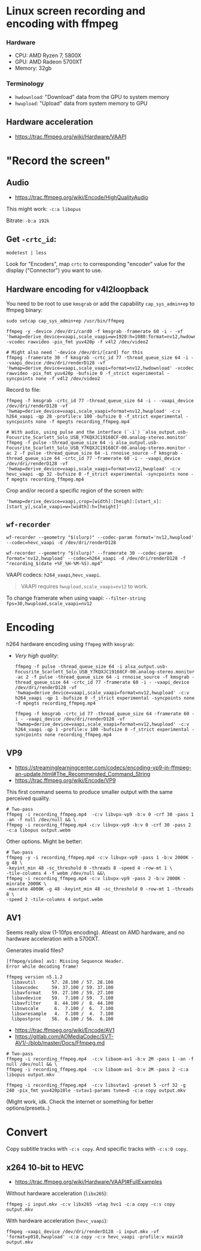 # Linux screen recording and encoding with ffmpeg

### Hardware

- CPU: AMD Ryzen 7, 5800X
- GPU: AMD Radeon 5700XT
- Memory: 32gb

### Terminology

- `hwdownload`: "Download" data from the GPU to system memory
- `hwupload`: "Upload" data from system memory to GPU


## Hardware acceleration

- <https://trac.ffmpeg.org/wiki/Hardware/VAAPI>


# "Record the screen"

## Audio

- <https://trac.ffmpeg.org/wiki/Encode/HighQualityAudio>

This might work: `-c:a libopus`

Bitrate: `-b:a 192k`

## Get `-crtc_id`:

```shell
modetest | less
```

Look for "Encoders", map `crtc` to corresponding "encoder" value for the display ("Connector") you want to use.


## Hardware encoding for v4l2loopback

You need to be root to use `kmsgrab` or add the capability `cap_sys_admin+ep` to ffmpeg binary:

```shell
sudo setcap cap_sys_admin+ep /usr/bin/ffmpeg
```

```shell
ffmpeg -y -device /dev/dri/card0 -f kmsgrab -framerate 60 -i - -vf 'hwmap=derive_device=vaapi,scale_vaapi=w=1920:h=1080:format=nv12,hwdownload' -vcodec rawvideo -pix_fmt yuv420p -f v4l2 /dev/video2

# Might also need `-device /dev/dri/[card] for this
ffmpeg -framerate 30 -f kmsgrab -crtc_id 77 -thread_queue_size 64 -i - -vaapi_device /dev/dri/renderD128 -vf 'hwmap=derive_device=vaapi,scale_vaapi=format=nv12,hwdownload' -vcodec rawvideo -pix_fmt yuv420p -bufsize 0 -f_strict experimental -syncpoints none -f v4l2 /dev/video2
```

Record to file:

```shell
ffmpeg -f kmsgrab -crtc_id 77 -thread_queue_size 64 -i - -vaapi_device /dev/dri/renderD128 -vf 'hwmap=derive_device=vaapi,scale_vaapi=format=nv12,hwupload' -c:v h264_vaapi -qp 28 -profile:v 100 -bufsize 0 -f_strict experimental -syncpoints none -f mpegts recording_ffmpeg.mp4

# With audio, using pulse and the interface (`-i`) `alsa_output.usb-Focusrite_Scarlett_Solo_USB_Y7KQXJC19168CF-00.analog-stereo.monitor`
ffmpeg -f pulse -thread_queue_size 64 -i alsa_output.usb-Focusrite_Scarlett_Solo_USB_Y7KQXJC19168CF-00.analog-stereo.monitor -ac 2 -f pulse -thread_queue_size 64 -i rnnoise_source -f kmsgrab -thread_queue_size 64 -crtc_id 77 -framerate 60 -i - -vaapi_device /dev/dri/renderD128 -vf 'hwmap=derive_device=vaapi,scale_vaapi=format=nv12,hwupload' -c:v hevc_vaapi -qp 32 -bufsize 0 -f_strict experimental -syncpoints none -f mpegts recording_ffmpeg.mp4
```

Crop and/or record a specific region of the screen with:

```shell
'hwmap=derive_device=vaapi,crop=[width]:[heigh]:[start_x]:[start_y],scale_vaapi=w=[width]:h=[height]'
```

## `wf-recorder`

```shell
wf-recorder --geometry "$(slurp)" --codec-param format='nv12,hwupload' --codec=hevc_vaapi -d /dev/dri/renderD128

wf-recorder --geometry "$(slurp)" --framerate 30 --codec-param format='nv12,hwupload' --codec=h264_vaapi -d /dev/dri/renderD128 -f "recording_$(date +%F_%H-%M-%S).mp4"
```

VAAPI codecs: `h264_vaapi`,`hevc_vaapi`.

> VAAPI requires `hwupload,scale_vaapi=nv12` to work.

To change framerate when using vaapi: `--filter-string fps=30,hwupload,scale_vaapi=nv12`

# Encoding

h264 hardware encoding using `ffmpeg` with `kmsgrab`:

- *Very high quality*:
  ```shell
  ffmpeg -f pulse -thread_queue_size 64 -i alsa_output.usb-Focusrite_Scarlett_Solo_USB_Y7KQXJC19168CF-00.analog-stereo.monitor -ac 2 -f pulse -thread_queue_size 64 -i rnnoise_source -f kmsgrab -thread_queue_size 64 -crtc_id 77 -framerate 60 -i - -vaapi_device /dev/dri/renderD128 -vf 'hwmap=derive_device=vaapi,scale_vaapi=format=nv12,hwupload' -c:v h264_vaapi -qp 1 -bufsize 0 -f_strict experimental -syncpoints none -f mpegts recording_ffmpeg.mp4
  ```

  ```shell
  ffmpeg -f kmsgrab -crtc_id 77 -thread_queue_size 64 -framerate 60 -i - -vaapi_device /dev/dri/renderD128 -vf 'hwmap=derive_device=vaapi,scale_vaapi=format=nv12,hwupload' -c:v h264_vaapi -qp 1 -profile:v 100 -bufsize 0 -f_strict experimental -syncpoints none recording_ffmpeg.mp4
  ```

## VP9

- <https://streaminglearningcenter.com/codecs/encoding-vp9-in-ffmpeg-an-update.html#The_Recommended_Command_String>
- <https://trac.ffmpeg.org/wiki/Encode/VP9>

This first command seems to produce smaller output with the same perceived quality.

```shell
# Two-pass
ffmpeg -i recording_ffmpeg.mp4  -c:v libvpx-vp9 -b:v 0 -crf 30 -pass 1 -an -f null /dev/null && \
ffmpeg -i recording_ffmpeg.mp4 -c:v libvpx-vp9 -b:v 0 -crf 30 -pass 2 -c:a libopus output.webm
```

Other options. Might be better:

```shell
# Two-pass
ffmpeg -y -i recording_ffmpeg.mp4 -c:v libvpx-vp9 -pass 1 -b:v 2000K -g 48 \
-keyint_min 48 -sc_threshold 0 -threads 8 -speed 4 -row-mt 1 \
-tile-columns 4 -f webm /dev/null &&\
ffmpeg -i recording_ffmpeg.mp4 -c:v libvpx-vp9 -pass 2 -b:v 2000K -minrate 2000K \
-maxrate 4000K -g 48 -keyint_min 48 -sc_threshold 0 -row-mt 1 -threads 8 \
-speed 2 -tile-columns 4 output.webm
```

## AV1

Seems really slow (1-10fps encoding). Atleast on AMD hardware, and no hardware acceleration with a 5700XT.

Generates invalid files?

```
[ffmpeg/video] av1: Missing Sequence Header.
Error while decoding frame!
```

```
ffmpeg version n5.1.2
  libavutil      57. 28.100 / 57. 28.100
  libavcodec     59. 37.100 / 59. 37.100
  libavformat    59. 27.100 / 59. 27.100
  libavdevice    59.  7.100 / 59.  7.100
  libavfilter     8. 44.100 /  8. 44.100
  libswscale      6.  7.100 /  6.  7.100
  libswresample   4.  7.100 /  4.  7.100
  libpostproc    56.  6.100 / 56.  6.100
```

- <https://trac.ffmpeg.org/wiki/Encode/AV1>
- <https://gitlab.com/AOMediaCodec/SVT-AV1/-/blob/master/Docs/Ffmpeg.md>

```shell
# Two-pass
ffmpeg -i recording_ffmpeg.mp4  -c:v libaom-av1 -b:v 2M -pass 1 -an -f null /dev/null && \
ffmpeg -i recording_ffmpeg.mp4  -c:v libaom-av1 -b:v 2M -pass 2 -c:a libopus output.mkv
```

```shell
ffmpeg -i recording_ffmpeg.mp4  -c:v libsvtav1 -preset 5 -crf 32 -g 240 -pix_fmt yuv420p10le -svtav1-params tune=0 -c:a copy output.mkv
```

(Might work, idk. Check the internet or something for better options/presets..)

# Convert

Copy subtitle tracks with `-c:s copy`. And specific tracks with `-c:s:0 copy`.

## x264 10-bit to HEVC

- <https://trac.ffmpeg.org/wiki/Hardware/VAAPI#FullExamples>

Without hardware acceleration (`libx265`):

```shell
ffmpeg -i input.mkv -c:v libx265 -vtag hvc1 -c:a copy -c:s copy output.mkv
```

With hardware acceleration (`hevc_vaapi`):

```shell
ffmpeg -vaapi_device /dev/dri/renderD128 -i input.mkv -vf 'format=p010,hwupload' -c:a copy -c:v hevc_vaapi -profile:v main10 output.mkv
```
